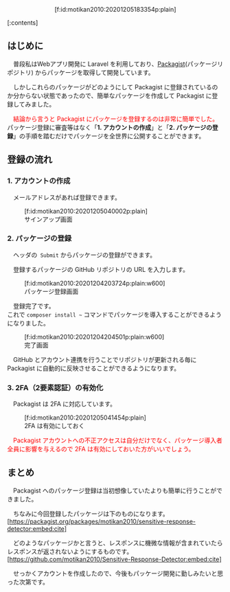 <div style="text-align:center;">[f:id:motikan2010:20201205183354p:plain]</div>

<div class="contents-box"><p>[:contents]</p></div>

## はじめに

　普段私はWebアプリ開発に Laravel を利用しており、<span><a href="https://packagist.org/" target="_blank">Packagist</a></span>(パッケージリポジトリ) からパッケージを取得して開発しています。  

　しかしこれらのパッケージがどのようにして Packagist に登録されているのか分からない状態であったので、簡単なパッケージを作成して Packagist に登録してみました。  

　<span style="color: #ff0000">結論から言うと Packagist にパッケージを登録するのは非常に簡単でした。</span>  
パッケージ登録に審査等はなく「<b>1. アカウントの作成</b>」と「<b>2. パッケージの登録</b>」の手順を踏むだけでパッケージを全世界に公開することができます。  

## 登録の流れ

### 1. アカウントの作成

　メールアドレスがあれば登録できます。  

<figure class="figure-image figure-image-fotolife" title="サインアップ画面">[f:id:motikan2010:20201205040002p:plain]<figcaption>サインアップ画面</figcaption></figure>

### 2. パッケージの登録

　ヘッダの` Submit` からパッケージの登録ができます。  

　登録するパッケージの GitHub リポジトリの URL を入力します。  
<figure class="figure-image figure-image-fotolife" title="パッケージ登録画面">[f:id:motikan2010:20201204203724p:plain:w600]<figcaption>パッケージ登録画面</figcaption></figure>

　登録完了です。  
これで `composer install ~` コマンドでパッケージを導入することができるようになりました。  
<figure class="figure-image figure-image-fotolife" title="完了画面">[f:id:motikan2010:20201204204501p:plain:w600]<figcaption>完了画面</figcaption></figure>
  
　GitHub とアカウント連携を行うことでリポジトリが更新される毎に Packagist に自動的に反映させることができるようになります。  

### 3. 2FA（2要素認証）の有効化

　Packagist は 2FA に対応しています。  

<figure class="figure-image figure-image-fotolife" title="2FA は有効にしておく">[f:id:motikan2010:20201205041454p:plain]<figcaption>2FA は有効にしておく</figcaption></figure>  

　<span style="color: #ff0000">Packagist アカウントへの不正アクセスは自分だけでなく、パッケージ導入者全員に影響を与えるので 2FA は有効にしておいた方がいいでしょう。</span>  

## まとめ

　Packagist へのパッケージ登録は当初想像していたよりも簡単に行うことができました。  

　ちなみに今回登録したパッケージは下のものになります。  
[https://packagist.org/packages/motikan2010/sensitive-response-detector:embed:cite]

　どのようなパッケージかと言うと、レスポンスに機微な情報が含まれていたらレスポンスが返されないようにするものです。  
[https://github.com/motikan2010/Sensitive-Response-Detector:embed:cite]

　せっかくアカウントを作成したので、今後もパッケージ開発に勤しみたいと思った次第です。  